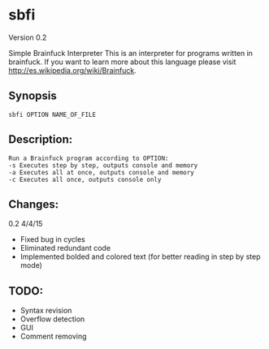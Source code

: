 sbfi
====
Version 0.2

Simple Brainfuck Interpreter
This is an interpreter for programs written in brainfuck.
If you want to learn more about this language please visit http://es.wikipedia.org/wiki/Brainfuck.

Synopsis
-------------
 
	sbfi OPTION NAME_OF_FILE
    
Description:
-------------

	Run a Brainfuck program according to OPTION:
 	-s Executes step by step, outputs console and memory
	-a Executes all at once, outputs console and memory
	-c Executes all once, outputs console only

Changes:
-----------
0.2 4/4/15
* Fixed bug in cycles
* Eliminated redundant code
* Implemented bolded and colored text (for better reading in step by step mode)

TODO:
--------
* Syntax revision
* Overflow detection
* GUI
* Comment removing
